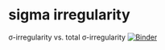# sigma irregularity
σ-irregularity vs. total σ-irregularity
[![Binder](https://mybinder.org/badge_logo.svg)](https://mybinder.org/v2/gh/kuco23/sigma-irregularity/master)